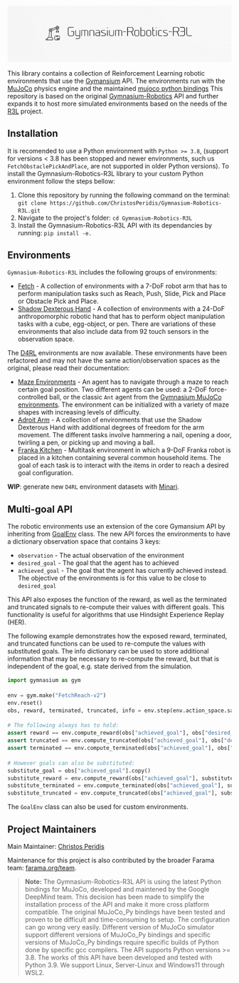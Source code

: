
<p align="center">
  <img src="https://github.com/ChristosPeridis/Gymnasium-Robotics-R3L/blob/main/Gymnasium-Robotics-R3L_logo.png" width="700px"/>
</p>

This library contains a collection of Reinforcement Learning robotic environments that use the [Gymansium](https://gymnasium.farama.org/) API. The environments run with the [MuJoCo](https://mujoco.org/) physics engine and the maintained [mujoco python bindings](https://mujoco.readthedocs.io/en/latest/python.html) This repository is based on the original [Gymnasium-Robotics](https://github.com/Farama-Foundation/Gymnasium-Robotics) API and further expands it to host more simulated environments based on the needs of the [R3L](https://github.com/ChristosPeridis/R3L)  project.

## Installation

It is recomended to use a Python environment with `Python >= 3.8`, (support for versions < 3.8 has been stopped and newer environments, such us `FetchObstaclePickAndPlace`, are not supported in older Python versions). 
To install the Gymnasium-Robotics-R3L library to your custom Python environment follow the steps bellow:
1. Clone this repository by running the following command on the terminal: `git clone https://github.com/ChristosPeridis/Gymnasium-Robotics-R3L.git`
2. Navigate to the project's folder: `cd Gymnasium-Robotics-R3L`
3. Install the Gymnasium-Robotics-R3L API with its dependancies by running: `pip install -e.`


## Environments

`Gymnasium-Robotics-R3L` includes the following groups of environments:

* [Fetch](https://robotics.farama.org/envs/fetch/) - A collection of environments with a 7-DoF robot arm that has to perform manipulation tasks such as Reach, Push, Slide, Pick and Place or Obstacle Pick and Place.
* [Shadow Dexterous Hand](https://robotics.farama.org/envs/shadow_dexterous_hand/) - A collection of environments with a 24-DoF anthropomorphic robotic hand that has to perform object manipulation tasks with a cube, egg-object, or pen. There are variations of these environments that also include data from 92 touch sensors in the observation space.

The [D4RL](https://github.com/Farama-Foundation/D4RL) environments are now available. These environments have been refactored and may not have the same action/observation spaces as the original, please read their documentation:

* [Maze Environments](https://robotics.farama.org/envs/maze/) - An agent has to navigate through a maze to reach certain goal position. Two different agents can be used: a 2-DoF force-controlled ball, or the classic `Ant` agent from the [Gymnasium MuJoCo environments](https://gymnasium.farama.org/environments/mujoco/ant/). The environment can be initialized with a variety of maze shapes with increasing levels of difficulty.
* [Adroit Arm](https://robotics.farama.org/envs/adroit_hand/) - A collection of environments that use the Shadow Dexterous Hand with additional degrees of freedom for the arm movement.
The different tasks involve hammering a nail, opening a door, twirling a pen, or picking up and moving a ball.
* [Franka Kitchen](https://robotics.farama.org/envs/franka_kitchen/) - Multitask environment in which a 9-DoF Franka robot is placed in a kitchen containing several common household items. The goal of each task is to interact with the items in order to reach a desired goal configuration.

**WIP**: generate new `D4RL` environment datasets with [Minari](https://github.com/Farama-Foundation/Minari).

## Multi-goal API

The robotic environments use an extension of the core Gymansium API by inheriting from [GoalEnv](https://robotics.farama.org/envs/#) class. The new API forces the environments to have a dictionary observation space that contains 3 keys:

* `observation` - The actual observation of the environment
* `desired_goal` - The goal that the agent has to achieved
* `achieved_goal` - The goal that the agent has currently achieved instead. The objective of the environments is for this value to be close to `desired_goal`

This API also exposes the function of the reward, as well as the terminated and truncated signals to re-compute their values with different goals. This functionality is useful for algorithms that use Hindsight Experience Replay (HER).

The following example demonstrates how the exposed reward, terminated, and truncated functions
can be used to re-compute the values with substituted goals. The info dictionary can be used to store
additional information that may be necessary to re-compute the reward, but that is independent of the
goal, e.g. state derived from the simulation.

```python
import gymnasium as gym

env = gym.make("FetchReach-v2")
env.reset()
obs, reward, terminated, truncated, info = env.step(env.action_space.sample())

# The following always has to hold:
assert reward == env.compute_reward(obs["achieved_goal"], obs["desired_goal"], info)
assert truncated == env.compute_truncated(obs["achieved_goal"], obs["desired_goal"], info)
assert terminated == env.compute_terminated(obs["achieved_goal"], obs["desired_goal"], info)

# However goals can also be substituted:
substitute_goal = obs["achieved_goal"].copy()
substitute_reward = env.compute_reward(obs["achieved_goal"], substitute_goal, info)
substitute_terminated = env.compute_terminated(obs["achieved_goal"], substitute_goal, info)
substitute_truncated = env.compute_truncated(obs["achieved_goal"], substitute_goal, info)
```

The `GoalEnv` class can also be used for custom environments.

## Project Maintainers
Main Maintainer: [Christos Peridis](https://github.com/ChristosPeridis)

Maintenance for this project is also contributed by the broader Farama team: [farama.org/team](https://farama.org/team).


> **Note:** The Gymnasium-Robotics-R3L API is using the latest Python bindings for MuJoCo, developed and maintened by the Google DeepMind team. This decision has been made to simplify the installation process of the API and make it more cross platform compatible. The original MuJoCo_Py bindings have been tested and proven to be difficult and time-consuming to setup. The configuration can go wrong very easily. Different version of MuJoCo simulator support different versions of MuJoCo_Py bindings and specific versions of MuJoCo_Py bindings require specific builds of Python done by specific gcc compilers.
The API supports Python versions >= 3.8. The works of this API have been developed and tested with Python 3.9. We support Linux, Server-Linux and Windows11 through WSL2.
